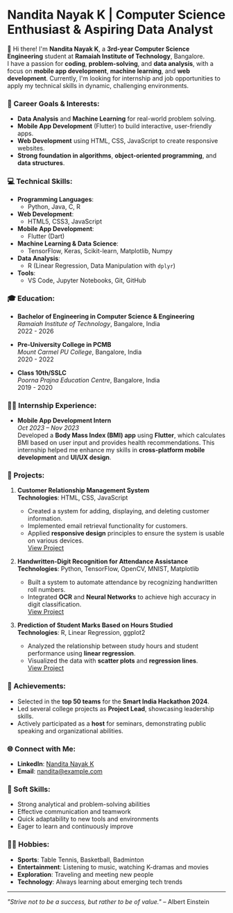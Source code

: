 # Nandita Nayak K | Computer Science Enthusiast & Aspiring Data Analyst

👋 Hi there! I'm **Nandita Nayak K**, a **3rd-year Computer Science Engineering** student at **Ramaiah Institute of Technology**, Bangalore.  
I have a passion for **coding**, **problem-solving**, and **data analysis**, with a focus on **mobile app development**, **machine learning**, and **web development**. Currently, I'm looking for internship and job opportunities to apply my technical skills in dynamic, challenging environments.

### 🚀 Career Goals & Interests:
- **Data Analysis** and **Machine Learning** for real-world problem solving.
- **Mobile App Development** (Flutter) to build interactive, user-friendly apps.
- **Web Development** using HTML, CSS, JavaScript to create responsive websites.
- **Strong foundation in algorithms**, **object-oriented programming**, and **data structures**.

### 💻 Technical Skills:

- **Programming Languages**:  
  - Python, Java, C, R
- **Web Development**:  
  - HTML5, CSS3, JavaScript
- **Mobile App Development**:  
  - Flutter (Dart)
- **Machine Learning & Data Science**:  
  - TensorFlow, Keras, Scikit-learn, Matplotlib, Numpy
- **Data Analysis**:  
  - R (Linear Regression, Data Manipulation with `dplyr`)
- **Tools**:  
  - VS Code, Jupyter Notebooks, Git, GitHub

### 🎓 Education:

- **Bachelor of Engineering in Computer Science & Engineering**  
  *Ramaiah Institute of Technology*, Bangalore, India  
  2022 - 2026

- **Pre-University College in PCMB**  
  *Mount Carmel PU College*, Bangalore, India  
  2020 - 2022

- **Class 10th/SSLC**  
  *Poorna Prajna Education Centre*, Bangalore, India  
  2019 - 2020

### 🧑‍💻 Internship Experience:

- **Mobile App Development Intern**  
  *Oct 2023 – Nov 2023*  
  Developed a **Body Mass Index (BMI) app** using **Flutter**, which calculates BMI based on user input and provides health recommendations. This internship helped me enhance my skills in **cross-platform mobile development** and **UI/UX design**.

### 📂 Projects:

1. **Customer Relationship Management System**  
   **Technologies**: HTML, CSS, JavaScript  
   - Created a system for adding, displaying, and deleting customer information.
   - Implemented email retrieval functionality for customers.
   - Applied **responsive design** principles to ensure the system is usable on various devices.  
   [View Project](https://github.com/Nandita-Nayak-K/Customer-Relationship-Management-System)

2. **Handwritten-Digit Recognition for Attendance Assistance**  
   **Technologies**: Python, TensorFlow, OpenCV, MNIST, Matplotlib  
   - Built a system to automate attendance by recognizing handwritten roll numbers.  
   - Integrated **OCR** and **Neural Networks** to achieve high accuracy in digit classification.  
   [View Project](https://github.com/Nandita-Nayak-K/Handwritten-Digit-Recognition)

3. **Prediction of Student Marks Based on Hours Studied**  
   **Technologies**: R, Linear Regression, ggplot2  
   - Analyzed the relationship between study hours and student performance using **linear regression**.
   - Visualized the data with **scatter plots** and **regression lines**.  
   [View Project](https://github.com/Nandita-Nayak-K/Prediction-of-Student-Marks)

### 🌟 Achievements:
- Selected in the **top 50 teams** for the **Smart India Hackathon 2024**.
- Led several college projects as **Project Lead**, showcasing leadership skills.
- Actively participated as a **host** for seminars, demonstrating public speaking and organizational abilities.

### 🌐 Connect with Me:
- **LinkedIn**: [Nandita Nayak K](https://www.linkedin.com/in/nandita-nayak)
- **Email**: nandita@example.com

### 🏅 Soft Skills:
- Strong analytical and problem-solving abilities
- Effective communication and teamwork
- Quick adaptability to new tools and environments
- Eager to learn and continuously improve

### 🏃‍♀️ Hobbies:
- **Sports**: Table Tennis, Basketball, Badminton  
- **Entertainment**: Listening to music, watching K-dramas and movies  
- **Exploration**: Traveling and meeting new people  
- **Technology**: Always learning about emerging tech trends

---

*"Strive not to be a success, but rather to be of value."* – Albert Einstein

